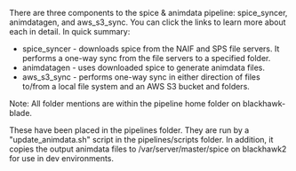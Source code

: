 There are three components to the spice & animdata pipeline: spice_syncer, animdatagen, and aws_s3_sync. You can click the links to learn more about each in detail. In quick summary:

* spice_syncer - downloads spice from the NAIF and SPS file servers. It performs a one-way sync from the file servers to a specified folder.
* animdatagen - uses downloaded spice to generate animdata files.
* aws_s3_sync - performs one-way sync in either direction of files to/from a local file system and an AWS S3 bucket and folders.

Note: All folder mentions are within the pipeline home folder on blackhawk-blade.

These have been placed in the pipelines folder. They are run by a "update_animdata.sh" script in the pipelines/scripts folder. In addition, it copies the output animdata files to /var/server/master/spice on blackhawk2 for use in dev environments.

